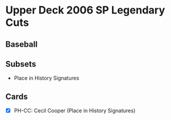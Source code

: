 # Upper Deck 2006 SP Legendary Cuts
## Baseball

## Subsets

- Place in History Signatures

## Cards

- [x] PH-CC: Cecil Cooper (Place in History Signatures) <br>